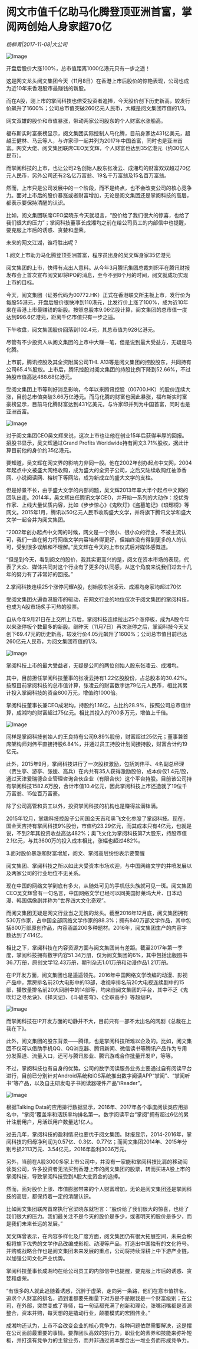 # 阅文市值千亿助马化腾登顶亚洲首富，掌阅两创始人身家超70亿

*杨柳青|2017-11-08|大公司*

![Image](http://si1.go2yd.com/get-image/0I9kHWt0W1I)

开盘后股价大涨100%，总市值距离1000亿港元只有一步之遥！

这是网文龙头阅文集团今天（11月8日）在香港上市后股价的惊艳表现，公司也成为近10年来香港股市最赚钱的新股。

而在A股，刚上市的掌阅科技也倍受投资者追捧，今天股价创下历史新高，较发行价飙升了1600%；公司总市值突破260亿元人民币，大概是阅文集团市值的1/3。

网文双雄的股价和市值暴涨，带动两家公司股东的个人财富水涨船高。

福布斯实时富豪榜显示，阅文集团实际控制人马化腾，目前身家达431亿美元，超越王健林、马云等人，与许家印一起并列为2017年中国首富，同时也是亚洲首富。网文大佬、阅文集团联席CEO吴文辉，个人财富也达到35亿港元（约30亿人民币）。

而掌阅科技的上市，也让公司2名创始人股东张凌云、成湘均的财富双双超过70亿元人民币，另外公司还有2名亿万富翁、19名千万富翁及15名百万富翁。

然而，上市只是公司发展中的一个阶段，而不是终点，也不会改变公司的核心竞争力。面对上市后的股价暴涨或者财富增加，无论是阅文集团还是掌阅科技的高层，都表示要保持清醒的认识。

比如，阅文集团联席CEO梁晓东今天就坦言，“股价给了我们很大的惊喜，也给了我们很大的压力”；掌阅科技董事长成湘均之前在给公司员工的内部信中也提醒，要克服上市后的诱惑、贪婪和虚荣。

未来的网文江湖，谁将胜出呢？

1.阅文上市助力马化腾登顶亚洲首富，程序员出身的吴文辉身家35亿港元

阅文集团的上市，快得有点出人意料。从今年3月腾讯集团总裁刘炽平在腾讯财报发布会上首次宣布阅文即将IPO的消息，至今不到8个月的时间，阅文就成功实现上市的目标。

今天，阅文集团（证券代码为00772.HK）正式在香港联交所主板上市，发行价为每股55港元，开盘后股价很快冲到110港元，比发行价上涨了100%，成为近10年来在香港上市最赚钱的新股。按照总股本9.06亿股计算，阅文集团的总市值一度达到996.6亿港元，距离千亿市值只有一步之遥。

下午收盘，阅文集团股价回落到102.4元，其总市值为928亿港元。

尽管有不少投资人从阅文集团的上市中大赚一笔，但是说到最大受益方，无疑是马化腾。

上市前，腾讯控股及其全资附属公司THL A13等是阅文集团的控股股东，共同持有公司65.4%股权。上市后，腾讯控股对阅文集团的持股比例下降到52.66%，不过持股市值高达488.68亿港元。

受阅文集团上市等利好消息影响，今年以来腾讯控股（00700.HK）的股价连续大涨，目前总市值突破3.66万亿港元。而马化腾的财富也因此暴涨，福布斯实时富豪榜显示，目前马化腾财富达到431亿美元，与许家印并列为中国首富，同时也是亚洲首富。

![Image](http://si1.go2yd.com/get-image/0I9kHVTTQjg)

对于阅文集团CEO吴文辉来说，这次上市也让他在创业15年后获得丰厚的回报。招股书显示，吴文辉通过Grand Profits Worldwide持有阅文3.71%股权，据此计算目前他的身价约35亿港元。

要知道，吴文辉在网文界的影响力非同一般。他在2002年创办起点中文网，2004年起点中文被盛大网络收购，成为盛大的全资子公司，之后又陆续收购红袖添香网、小说阅读网、榕树下等网站，成为新成立的盛大文学的支柱。

但是好景不长，由于盛大文学的内部问题，吴文辉2013年率大半个起点中文网的团队出走。2014年，吴文辉出任腾讯文学CEO，并开始一系列的大动作：挖优秀作家、上线大量优质内容，比如《步步惊心》《鬼吹灯》《盗墓笔记》《琅琊榜》等网文。2015年1月，腾讯以50亿元人民币收购盛大文学，并将旗下腾讯文学和盛大文学一起合并为阅文集团。

“2002年创办起点中文网的时候，网文是一个很小、很小众的行业，不被主流认可，我们一直在努力将网络文学内容培养得更好，但始终没有得到更多的人的认可，受到很多误解和不理解。”吴文辉在今天的上市仪式后对媒体感慨道。

“但是到今天，看到阅文的股价，我其实更高兴的是，阅文在资本市场的表现，代表了大众、媒体共同对这个行业有了更多的认同感，从这个角度来说我们过去十几年的努力有了非常好的回报。”

2.掌阅科技连续25个涨停闪耀A股，创始股东张凌云、成湘均身家均超过70亿

受阅文集团火遍香港股市的驱动，在网文行业的地位仅次于阅文集团的掌阅科技，也成为A股市场炙手可热的股票。

自从今年9月21日在上交所上市后，掌阅科技连续拉出25个涨停板，成为A股今年以来涨停板个数最多的新股。继昨天（11月7日）再次涨停之后，掌阅科技今天又创下69.47元的历史新高，较发行价4.05元飙升了1600%；公司总市值目前已达260亿元人民币，为阅文集团市值的1/3。

![Image](http://si1.go2yd.com/get-image/0I9kHZj4OeW)

掌阅科技上市的最大受益者，无疑是公司的两位创始人股东张凌云、成湘均。

其中，目前担任掌阅科技董事的张凌云持有1.22亿股股份，占总股本的30.42%。按照目前掌阅科技的总市值计算，张凌云的财富数字达79亿元人民币，相比其累计投入掌阅科技的资金800万元，增值约1000倍。

掌阅科技董事长兼CEO成湘均，持股约1.16亿，占比约28.9%，按照公司总市值计算，成湘均的财富超过75亿元。相比其投入的700多万元，增值上千倍。

![Image](http://si1.go2yd.com/get-image/0I9kHcUJIf2)

同样是掌阅科技创始人的王良持有公司9.89%股份，财富超过25亿元；董事兼首席架构师刘伟平直接持股6.84%，并通过员工持股计划间接持股，财富合计约19亿元。

此外，2015年9月，掌阅科技进行了一次股权激励，包括刘伟平、4名副总经理（贾生亭、游亭、张媛、高兵）在内共有35人获得激励股份，成本价仅1.4元/股，通过天津爱瑞德企业管理咨询合伙企业（有限合伙）这个平台持股。目前该公司持有掌阅科技1582.6万股，合计市值10.4亿元，因此掌阅科技上市还造就了19位千万富翁、15位百万富豪。

除了公司高管和员工以外，投资掌阅科技的机构也是赚得盆满钵满。

2015年12月，掌趣科技控股子公司国金天吉和奥飞文化参股了掌阅科技。现在，国金天吉持有掌阅科技9%股份，市值约23.29亿元，而其成本只有4亿元，也就是说，不到2年其投资收益高达482%；奥飞文化为掌阅科技第7大股东，持股市值2.1亿元，与其3600万的投入成本相比，涨幅也超过482%。

3.面对股价暴涨和财富增加，阅文、掌阅高层纷纷表示要警醒

阅文集团、掌阅科技之所以如此大受资本市场欢迎，与中国网络文学的井喷发展以及两家公司的行业地位不无关系。

现在中国的网络文学到底有多火，从随处可见的手机低头族就可见一斑。阅文集团CEO吴文辉曾有一句名言，中国网络文学已经可以同美国好莱坞大片、日本动漫、韩国偶像剧并称为“世界四大文化奇观”。

而阅文集团无疑是网文行业当之无愧的龙头。截至2016年12月底，阅文集团拥有530万作家，占中国全部网络文学作家的88.3%；拥有840万部文学作品，其中包括800万部原创作品，内容涵盖200多种题材。2016年，阅文集团生产的内容字数达到了414亿。

相比之下，掌阅科技在内容资源方面与阅文集团尚有差距。截至2017年第一季度，掌阅科技拥有数字内容51.34万册，仅为阅文集团的6%，其中包括出版图书36.7万册，原创文学12.43万册，期刊杂志1.01万册和动漫作品1.21万册。

在IP开发方面，阅文集团也是遥遥领先。2016年中国网络文学改编的动漫、影视产品中，票房排名前20大电影中的13部，收视率排名前20大电视连续剧中的15部，播放量排名前20大网剧中的14部等，均来自阅文集团的平台，其中不乏《鬼吹灯之寻龙诀》、《择天记》、《斗破苍穹》、《全职高手》等超级IP。

![Image](http://si1.go2yd.com/get-image/0I9kHYKhxQW)

而掌阅科技在IP开发方面的动静并不大，目前只有一部不太出名的网剧《总裁在上我在下》。

此外，阅文集团的股东背景——腾讯，也是掌阅科技所难以企及的。比如，阅文集团不仅可以借助手机QQ、QQ浏览器、腾讯新闻、微信读书等腾讯产品作为专用分发渠道、流量入口，还可与腾讯影业、腾讯游戏合作批量开发IP，等等。

不过，掌阅科技也有自身的优势。公司的数字阅读服务业务主要通过自有阅读平台进行，目前已分别针对Android系统和iOS系统推出数字阅读APP“掌阅”、“掌阅听书”等产品，以及自主研发电子书阅读器硬件产品“iReader”。

![Image](http://si1.go2yd.com/get-image/0I9kHb6C9rc)

根据Talking Data的应用排行数据显示，2016年、2017年各个季度阅读类应用排名中，“掌阅”覆盖率和活跃率均排名第一。数字阅读平台“掌阅”拥有超过6亿的累计注册用户，月活跃用户数量达1亿人。

过去几年，掌阅科技的盈利情况也要优于阅文集团。财报显示，2014-2016年，掌阅科技的归母净利润为0.57亿、0.3亿、0.77亿；而阅文集团2014年、2015年分别亏损2113万元、3.54亿元，2016年盈利3036万元。

另外，当前在A股3000多家上市公司中，并没有一家能和掌阅科技比肩的移动阅读类公司，许多投资者无法买到香港上市的阅文集团的股票，转而买进A股上市的掌阅科技，导致掌阅科技受到A股大批资金的追捧。

然而，面对股价上涨、市值膨胀带来的个人财富增加，无论是阅文集团还是掌阅科技的高层，都保持着一定的清醒认识。

比如阅文集团联席首席执行官梁晓东就坦言：“股价给了我们很大的惊喜，也给了我们很大的压力。我们最关注不是今天的股价是多少，或者明天的股价是多少，而是我们未来长远的发展。”

吴文辉曾表示，在内容多样化及广度方面，阅文集团仍有很大拓展空间，未来会积极将旗下优秀的文学作品改编成影视、动漫等产品，打造出中国独有的文化符号。并购或战略合作也是阅文集团未来发展的重点，公司将持续深耕上中下游产业链，以加强公司文化产业优势。

掌阅科技董事长成湘均在给公司员工的内部信中也提醒，要克服上市后的诱惑、贪婪和虚荣。

“有很多的人就此追随着诱惑，沉醉于虚荣，走向另一条路，他们在意市值排名，追求个人财富的排名，遇到谁都要先衡量下对方是不是跟我是一个财富级别；在公司，在外部，突然变成了导师，每一句话都充满了创新和理论，张嘴闭嘴都是资源整合，资本并购，每天想的是撬动行业，颠覆模式的宏图伟业。”

成湘均还认为，上市不会改变企业的核心竞争力，各种问题依然需要解决，这是摆在公司面前最重要的事情。要靠团队高效的执行力，职业化的素养和技能来弥补短板，并打造有竞争力的主营业务，而并非通过资本整合出一堆业务而形成竞争力。


